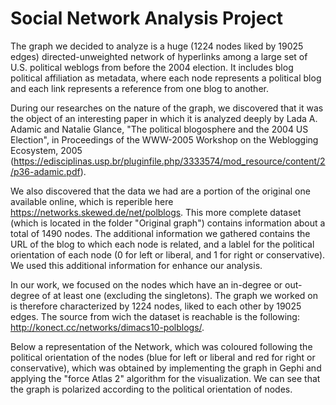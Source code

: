 # Social Network Analysis Project
The graph we decided to analyze is a huge (1224 nodes liked by 19025 edges) directed-unweighted network of hyperlinks among a large set of U.S. political weblogs from before the 2004 election. It includes blog political affiliation as metadata, where each node represents a political blog and each link represents a reference from one blog to another.

During our researches on the nature of the graph, we discovered that it was the object of an interesting paper in which it is analyzed deeply by Lada A. Adamic and Natalie Glance, "The political blogosphere and the 2004 US Election", in Proceedings of the WWW-2005 Workshop on the Weblogging Ecosystem, 2005 (https://edisciplinas.usp.br/pluginfile.php/3333574/mod_resource/content/2/p36-adamic.pdf).

We also discovered that the data we had are a portion of the original one available online, which is reperible here https://networks.skewed.de/net/polblogs. This more complete dataset (which is located in the folder "Original graph") contains information about a total of 1490 nodes. The additional information we gathered contains the URL of the blog to which each node is related, and a lablel for the political orientation of each node (0 for left or liberal, and 1 for right or conservative). We used this additional information for enhance our analysis.

In our work, we focused on the nodes which have an in-degree or out-degree of at least one (excluding the singletons). The graph we worked on is therefore characterized by 1224 nodes, liked to each other by 19025 edges. The source from wich the dataset is reachable is the following: http://konect.cc/networks/dimacs10-polblogs/.

Below a representation of the Network, which was coloured following the political orientation of the nodes (blue for left or liberal and red for right or conservative), which was obtained by implementing the graph in Gephi and applying the "force Atlas 2" algorithm for the visualization. We can see that the graph is polarized according to the political orientation of nodes.
